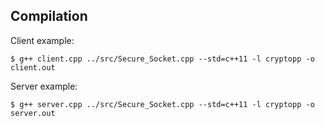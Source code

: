 ## Compilation

Client example:
```
$ g++ client.cpp ../src/Secure_Socket.cpp --std=c++11 -l cryptopp -o client.out
```
Server example:
```
$ g++ server.cpp ../src/Secure_Socket.cpp --std=c++11 -l cryptopp -o server.out
```